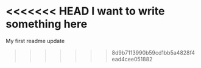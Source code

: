 <<<<<<< HEAD
I want to write something here
=======
My first readme
update
>>>>>>> 8d9b7113990b59cd1bb5a4828f4ead4cee051882
